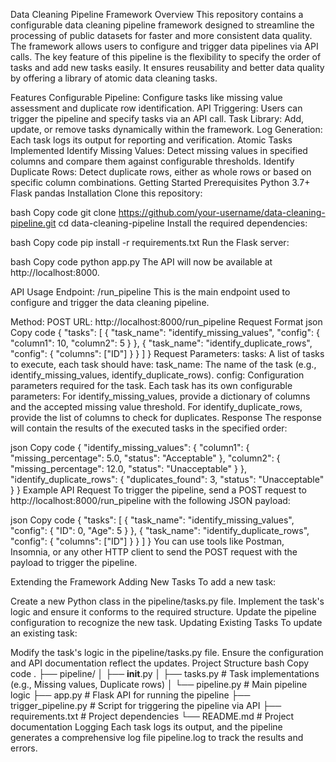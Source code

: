 Data Cleaning Pipeline Framework
Overview
This repository contains a configurable data cleaning pipeline framework designed to streamline the processing of public datasets for faster and more consistent data quality. The framework allows users to configure and trigger data pipelines via API calls. The key feature of this pipeline is the flexibility to specify the order of tasks and add new tasks easily. It ensures reusability and better data quality by offering a library of atomic data cleaning tasks.

Features
Configurable Pipeline: Configure tasks like missing value assessment and duplicate row identification.
API Triggering: Users can trigger the pipeline and specify tasks via an API call.
Task Library: Add, update, or remove tasks dynamically within the framework.
Log Generation: Each task logs its output for reporting and verification.
Atomic Tasks Implemented
Identify Missing Values: Detect missing values in specified columns and compare them against configurable thresholds.
Identify Duplicate Rows: Detect duplicate rows, either as whole rows or based on specific column combinations.
Getting Started
Prerequisites
Python 3.7+
Flask
pandas
Installation
Clone this repository:

bash
Copy code
git clone https://github.com/your-username/data-cleaning-pipeline.git
cd data-cleaning-pipeline
Install the required dependencies:

bash
Copy code
pip install -r requirements.txt
Run the Flask server:

bash
Copy code
python app.py
The API will now be available at http://localhost:8000.

API Usage
Endpoint: /run_pipeline
This is the main endpoint used to configure and trigger the data cleaning pipeline.

Method: POST
URL: http://localhost:8000/run_pipeline
Request Format
json
Copy code
{
  "tasks": [
    {
      "task_name": "identify_missing_values",
      "config": {
        "column1": 10, 
        "column2": 5
      }
    },
    {
      "task_name": "identify_duplicate_rows",
      "config": {
        "columns": ["ID"]
      }
    }
  ]
}
Request Parameters:
tasks: A list of tasks to execute, each task should have:
task_name: The name of the task (e.g., identify_missing_values, identify_duplicate_rows).
config: Configuration parameters required for the task. Each task has its own configurable parameters:
For identify_missing_values, provide a dictionary of columns and the accepted missing value threshold.
For identify_duplicate_rows, provide the list of columns to check for duplicates.
Response
The response will contain the results of the executed tasks in the specified order:

json
Copy code
{
  "identify_missing_values": {
    "column1": {
      "missing_percentage": 5.0,
      "status": "Acceptable"
    },
    "column2": {
      "missing_percentage": 12.0,
      "status": "Unacceptable"
    }
  },
  "identify_duplicate_rows": {
    "duplicates_found": 3,
    "status": "Unacceptable"
  }
}
Example API Request
To trigger the pipeline, send a POST request to http://localhost:8000/run_pipeline with the following JSON payload:

json
Copy code
{
  "tasks": [
    {
      "task_name": "identify_missing_values",
      "config": {
        "ID": 0,
        "Age": 5
      }
    },
    {
      "task_name": "identify_duplicate_rows",
      "config": {
        "columns": ["ID"]
      }
    }
  ]
}
You can use tools like Postman, Insomnia, or any other HTTP client to send the POST request with the payload to trigger the pipeline.

Extending the Framework
Adding New Tasks
To add a new task:

Create a new Python class in the pipeline/tasks.py file.
Implement the task's logic and ensure it conforms to the required structure.
Update the pipeline configuration to recognize the new task.
Updating Existing Tasks
To update an existing task:

Modify the task's logic in the pipeline/tasks.py file.
Ensure the configuration and API documentation reflect the updates.
Project Structure
bash
Copy code
.
├── pipeline/
│   ├── __init__.py
│   ├── tasks.py       # Task implementations (e.g., Missing values, Duplicate rows)
│   └── pipeline.py    # Main pipeline logic
├── app.py             # Flask API for running the pipeline
├── trigger_pipeline.py # Script for triggering the pipeline via API
├── requirements.txt   # Project dependencies
└── README.md          # Project documentation
Logging
Each task logs its output, and the pipeline generates a comprehensive log file pipeline.log to track the results and errors.
